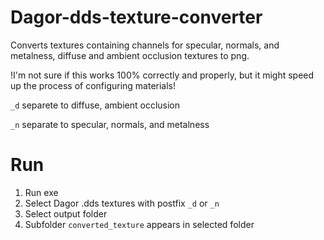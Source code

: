 # Dagor-dds-texture-converter
Converts textures containing channels for specular, normals, and metalness, diffuse and ambient occlusion textures to png.

!I'm not sure if this works 100% correctly and properly, but it might speed up the process of configuring materials!

```_d``` separete to diffuse, ambient occlusion 

```_n``` separate to specular, normals, and metalness

# Run
1. Run exe
2. Select Dagor .dds textures with postfix ```_d``` or ```_n```
3. Select output folder
4. Subfolder ```converted_texture``` appears in selected folder
